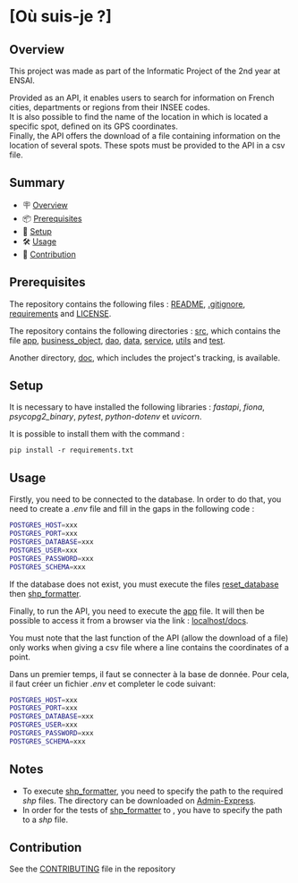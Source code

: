 # [Où suis-je ?]

## Overview

This project was made as part of the Informatic Project of the 2nd year at ENSAI.

Provided as an API, it enables users to search for information on French cities,
departments or regions from their INSEE codes.\
It is also possible to find the name of the location in which is located a specific spot,
defined on its GPS coordinates.\
Finally, the API offers the download of a file containing information on the location
of several spots. These spots must be provided to the API in a csv file.


## Summary

- 🪧 [Overview](#overview)
- 📦 [Prerequisites](#prerequisites)
- 🚀 [Setup](#setup)
- 🛠️ [Usage](#usage)
- 🤝 [Contribution](#contribution)

## Prerequisites

The repository contains the following files : [README](./README.md), [.gitignore](./.gitignore.md), [requirements](./requirements.txt) and [LICENSE](./LICENSE).

The repository contains the following directories : [src](src), which contains the file [app](/src/app.py), [business_object](src/business_object/), [dao](src/dao/), [data](data), [service](/src/service/), [utils](src/utils/) and [test](src/tests/).

Another directory, [doc](doc), which includes the project's tracking, is available.

## Setup

It is necessary to have installed the following libraries : *fastapi*, *fiona*, *psycopg2_binary*, *pytest*, *python-dotenv* et *uvicorn*.

It is possible to install them with the command :
```
pip install -r requirements.txt
```

## Usage

Firstly, you need to be connected to the database. In order to do that, you need to create a *.env* file and fill in the gaps in the
following code :
```bash
POSTGRES_HOST=xxx
POSTGRES_PORT=xxx
POSTGRES_DATABASE=xxx
POSTGRES_USER=xxx
POSTGRES_PASSWORD=xxx
POSTGRES_SCHEMA=xxx
```

If the database does not exist, you must execute the files [reset_database](src/utils/reset_database.py) then [shp_formatter](src/utils/shp_formatter.py).

Finally, to run the API, you need to execute the [app](src/app.py) file.
It will then be possible to access it from a browser via the link : [localhost/docs](http://localhost/docs).

You must note that the last function of the API (allow the download of a file) only works when giving a csv file where a line contains the
coordinates of a point.


Dans un premier temps, il faut se connecter à la base de donnée. Pour cela, il faut créer un fichier *.env* et completer le code suivant:
```bash
POSTGRES_HOST=xxx
POSTGRES_PORT=xxx
POSTGRES_DATABASE=xxx
POSTGRES_USER=xxx
POSTGRES_PASSWORD=xxx
POSTGRES_SCHEMA=xxx
```

## Notes

- To execute [shp_formatter](src/utils/shp_formatter.py), you need to specify the path to the required *shp* files.
The directory can be downloaded on [Admin-Express](https://geoservices.ign.fr/adminexpress).
- In order for the tests of [shp_formatter](src/utils/shp_formatter.py) to , you have to specify the path to a *shp* file.

## Contribution

See the [CONTRIBUTING](./CONTRIBUTING.md) file in the repository
